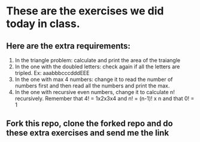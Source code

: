 # These are the exercises we did today in class.

## Here are the extra requirements:
1. In the triangle problem: calculate and print the area of the traiangle
2. In the one with the doubled letters: check again if all the letters are tripled. Ex: aaabbbcccdddEEE
3. In the one with max 4 numbers: change it to read the number of numbers first and then read all the numbers and print the max.
4. In the one with recursive even numbers, change it to calculate n! recursively. 
Remember that 4! = 1x2x3x4 and n! = (n-1)! x n and that 0! = 1

## Fork this repo, clone the forked repo and do these extra exercises and send me the link
